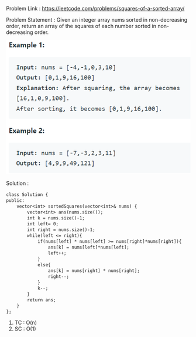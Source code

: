 Problem Link : https://leetcode.com/problems/squares-of-a-sorted-array/

Problem Statement : Given an integer array nums sorted in non-decreasing order, return an array of the squares of each number sorted in non-decreasing order.

![](/images/A3.PNG)

Solution : 


```
class Solution {
public:
    vector<int> sortedSquares(vector<int>& nums) {
        vector<int> ans(nums.size());
        int k = nums.size()-1;
        int left= 0;
        int right = nums.size()-1;
        while(left <= right){
            if(nums[left] * nums[left] >= nums[right]*nums[right]){
                ans[k] = nums[left]*nums[left];
                left++;
            }
            else{
                ans[k] = nums[right] * nums[right];
                right--;
            }
            k--;
        }
        return ans;
    }
};
```


1) TC : O(n)<br>
2) SC : O(1)
